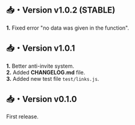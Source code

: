 ## 📥・Version v1.0.2 (STABLE)
**1.** Fixed error "no data was given in the function".

## 📥・Version v1.0.1
**1.** Better anti-invite system.  
**2.** Added **CHANGELOG.md** file.  
**3.** Added new test file `test/links.js`.

## 📥・Version v0.1.0
First release.